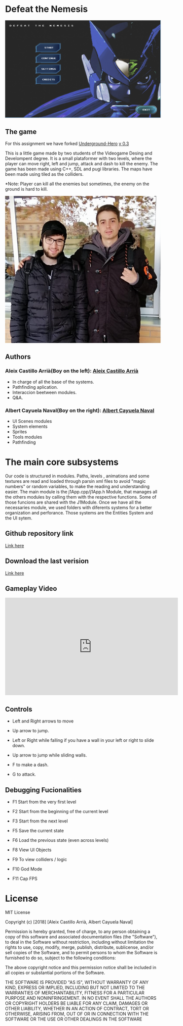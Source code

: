 ﻿# Defeat the Nemesis
 ![](https://github.com/AleixCas95/Deafeat-the-Nemesis/blob/master/DevGame/Game/docs/startgame.PNG?raw=true)

## The game

For this assignment we have forked [Underground-Hero](https://github.com/MAtaur00/Underground-Hero) [v 0.3](https://github.com/MAtaur00/Underground-Hero/tree/0.3)

This is a little game made by two students of the Videogame Desing and Develompent degree. It is a small plataformer with two levels, where the player can move right, left and jump, attack and dash to kill the enemy.
The game has been made using C++, SDL and pugi libraries. 
The maps have been made using tiled as the colliders.

*Note: Player can kill all the enemies but sometimes, the enemy on the ground is hard to kill.

 ![](https://github.com/AleixCas95/Deafeat-the-Nemesis/blob/master/DevGame/Game/docs/websitephoto.jpg?raw=true)



## Authors 

 ###  Aleix Castillo Arrià(Boy on the left): [Aleix Castillo Arrià](https://github.com/AleixCas95)
 
 * In charge of all the base of the systems.
 * Pathfinding aplication.
 * Interaccion beetween modules.
 * Q&A.
 
 ### Albert Cayuela Naval(Boy on the right): [Albert Cayuela Naval](https://github.com/AlbertCayuela)
 
 * UI Scenes modules
 * System elements
 * Sprites
 * Tools modules
 * Pathfinding
 
 
# The main core subsystems

Our code is structured in modules.
Paths, levels , animations and some textures are read and loaded through parsin xml files to avoid "magic numbers" or random variables, to make the reading and understanding easier.
The main module is the j1App.cpp/j1App.h Module, that manages all the others modules by calling them with the respective functions. Some of those funcions are shared with the J1Module.
Once we have all the necessaries module, we used folders with diferents systems for a better organization and perforance. Those systems are the Entities System and the UI sytem.




## Github repository link

[Link here](https://github.com/AleixCas95/DeafeatNemesis)

## Download the last verision

[Link here](https://github.com/AleixCas95/Deafeat-the-Nemesis/releases/tag/3.0)

## Gameplay Video

<iframe width="560" height="315" src="https://www.youtube.com/embed/MAiDKeBfwgA" frameborder="0" allow="accelerometer; autoplay; encrypted-media; gyroscope; picture-in-picture" allowfullscreen></iframe>

## Controls

* Left and Right arrows to move

* Up arrow to jump.

* Left or Right while falling if you have a wall in your left or right to slide down.

* Up arrow to jump while sliding walls.

* F to make a dash.

* G to attack.


## Debugging Fucionalities

* F1  Start from the very first level 

* F2  Start from the beginning of the current level

* F3 Start from the next level

* F5  Save the current state 

* F6  Load the previous state (even across levels)

* F8  View UI Objects

* F9  To view colliders / logic 

* F10 God Mode

* F11 Cap FPS


 # License
 
 MIT License
 
 Copyright (c) [2018] [Aleix Castillo Arrià, Albert Cayuela Naval]
 
Permission is hereby granted, free of charge, to any person obtaining a copy
of this software and associated documentation files (the "Software"), to deal
in the Software without restriction, including without limitation the rights
to use, copy, modify, merge, publish, distribute, sublicense, and/or sell
copies of the Software, and to permit persons to whom the Software is
furnished to do so, subject to the following conditions:

The above copyright notice and this permission notice shall be included in all
copies or substantial portions of the Software.

THE SOFTWARE IS PROVIDED "AS IS", WITHOUT WARRANTY OF ANY KIND, EXPRESS OR
IMPLIED, INCLUDING BUT NOT LIMITED TO THE WARRANTIES OF MERCHANTABILITY,
FITNESS FOR A PARTICULAR PURPOSE AND NONINFRINGEMENT. IN NO EVENT SHALL THE
AUTHORS OR COPYRIGHT HOLDERS BE LIABLE FOR ANY CLAIM, DAMAGES OR OTHER
LIABILITY, WHETHER IN AN ACTION OF CONTRACT, TORT OR OTHERWISE, ARISING FROM,
OUT OF OR IN CONNECTION WITH THE SOFTWARE OR THE USE OR OTHER DEALINGS IN THE
SOFTWARE



